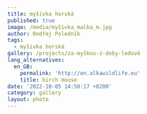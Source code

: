```yaml
---
title: myšivka horská
published: true
image: /media/myšivka_malba_m.jpg
author: Ondřej Poledník
tags:
  - myšivka horská
gallery: /projects/za-myškou-z-doby-ledové
lang_alternatives:
  en_GB:
    permalink: 'http://en.alkawildlife.eu'
    title: birch mouse
date: '2022-10-05 14:50:17 +0200'
category: gallery
layout: photo
---
```


